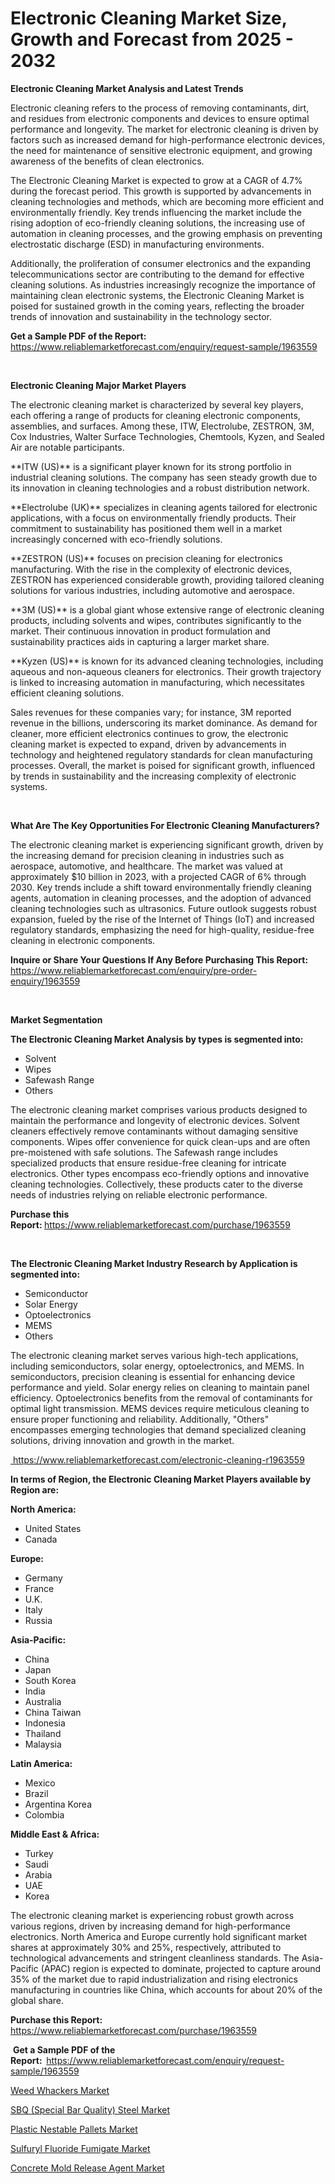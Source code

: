 <p><h1>Electronic Cleaning Market Size, Growth and Forecast from 2025 - 2032</h1></p><p><strong>Electronic Cleaning Market Analysis and Latest Trends</strong></p>
<p><p>Electronic cleaning refers to the process of removing contaminants, dirt, and residues from electronic components and devices to ensure optimal performance and longevity. The market for electronic cleaning is driven by factors such as increased demand for high-performance electronic devices, the need for maintenance of sensitive electronic equipment, and growing awareness of the benefits of clean electronics.</p><p>The Electronic Cleaning Market is expected to grow at a CAGR of 4.7% during the forecast period. This growth is supported by advancements in cleaning technologies and methods, which are becoming more efficient and environmentally friendly. Key trends influencing the market include the rising adoption of eco-friendly cleaning solutions, the increasing use of automation in cleaning processes, and the growing emphasis on preventing electrostatic discharge (ESD) in manufacturing environments. </p><p>Additionally, the proliferation of consumer electronics and the expanding telecommunications sector are contributing to the demand for effective cleaning solutions. As industries increasingly recognize the importance of maintaining clean electronic systems, the Electronic Cleaning Market is poised for sustained growth in the coming years, reflecting the broader trends of innovation and sustainability in the technology sector.</p></p>
<p><strong>Get a Sample PDF of the Report:&nbsp;</strong> <a href="https://www.reliablemarketforecast.com/enquiry/request-sample/1963559?utm_campaign=2011&utm_medium=2&utm_source=Github&utm_content=ia&utm_term=15022025&utm_id=electronic-cleaning">https://www.reliablemarketforecast.com/enquiry/request-sample/1963559</a></p>
<p>&nbsp;</p>
<p><strong>Electronic Cleaning Major Market Players</strong></p>
<p><p>The electronic cleaning market is characterized by several key players, each offering a range of products for cleaning electronic components, assemblies, and surfaces. Among these, ITW, Electrolube, ZESTRON, 3M, Cox Industries, Walter Surface Technologies, Chemtools, Kyzen, and Sealed Air are notable participants. </p><p>**ITW (US)** is a significant player known for its strong portfolio in industrial cleaning solutions. The company has seen steady growth due to its innovation in cleaning technologies and a robust distribution network. </p><p>**Electrolube (UK)** specializes in cleaning agents tailored for electronic applications, with a focus on environmentally friendly products. Their commitment to sustainability has positioned them well in a market increasingly concerned with eco-friendly solutions.</p><p>**ZESTRON (US)** focuses on precision cleaning for electronics manufacturing. With the rise in the complexity of electronic devices, ZESTRON has experienced considerable growth, providing tailored cleaning solutions for various industries, including automotive and aerospace.</p><p>**3M (US)** is a global giant whose extensive range of electronic cleaning products, including solvents and wipes, contributes significantly to the market. Their continuous innovation in product formulation and sustainability practices aids in capturing a larger market share.</p><p>**Kyzen (US)** is known for its advanced cleaning technologies, including aqueous and non-aqueous cleaners for electronics. Their growth trajectory is linked to increasing automation in manufacturing, which necessitates efficient cleaning solutions.</p><p>Sales revenues for these companies vary; for instance, 3M reported revenue in the billions, underscoring its market dominance. As demand for cleaner, more efficient electronics continues to grow, the electronic cleaning market is expected to expand, driven by advancements in technology and heightened regulatory standards for clean manufacturing processes. Overall, the market is poised for significant growth, influenced by trends in sustainability and the increasing complexity of electronic systems.</p></p>
<p>&nbsp;</p>
<p><strong>What Are The Key Opportunities For Electronic Cleaning Manufacturers?</strong></p>
<p><p>The electronic cleaning market is experiencing significant growth, driven by the increasing demand for precision cleaning in industries such as aerospace, automotive, and healthcare. The market was valued at approximately $10 billion in 2023, with a projected CAGR of 6% through 2030. Key trends include a shift toward environmentally friendly cleaning agents, automation in cleaning processes, and the adoption of advanced cleaning technologies such as ultrasonics. Future outlook suggests robust expansion, fueled by the rise of the Internet of Things (IoT) and increased regulatory standards, emphasizing the need for high-quality, residue-free cleaning in electronic components.</p></p>
<p><strong>Inquire or Share Your Questions If Any Before Purchasing This Report:</strong> <a href="https://www.reliablemarketforecast.com/enquiry/pre-order-enquiry/1963559?utm_campaign=2011&utm_medium=2&utm_source=Github&utm_content=ia&utm_term=15022025&utm_id=electronic-cleaning">https://www.reliablemarketforecast.com/enquiry/pre-order-enquiry/1963559</a></p>
<p>&nbsp;</p>
<p><strong>Market Segmentation</strong></p>
<p><strong>The Electronic Cleaning Market Analysis by types is segmented into:</strong></p>
<p><ul><li>Solvent</li><li>Wipes</li><li>Safewash Range</li><li>Others</li></ul></p>
<p><p>The electronic cleaning market comprises various products designed to maintain the performance and longevity of electronic devices. Solvent cleaners effectively remove contaminants without damaging sensitive components. Wipes offer convenience for quick clean-ups and are often pre-moistened with safe solutions. The Safewash range includes specialized products that ensure residue-free cleaning for intricate electronics. Other types encompass eco-friendly options and innovative cleaning technologies. Collectively, these products cater to the diverse needs of industries relying on reliable electronic performance.</p></p>
<p><strong>Purchase this Report:&nbsp;</strong><a href="https://www.reliablemarketforecast.com/purchase/1963559?utm_campaign=2011&utm_medium=2&utm_source=Github&utm_content=ia&utm_term=15022025&utm_id=electronic-cleaning">https://www.reliablemarketforecast.com/purchase/1963559</a></p>
<p>&nbsp;</p>
<p><strong>The Electronic Cleaning Market Industry Research by Application is segmented into:</strong></p>
<p><ul><li>Semiconductor</li><li>Solar Energy</li><li>Optoelectronics</li><li>MEMS</li><li>Others</li></ul></p>
<p><p>The electronic cleaning market serves various high-tech applications, including semiconductors, solar energy, optoelectronics, and MEMS. In semiconductors, precision cleaning is essential for enhancing device performance and yield. Solar energy relies on cleaning to maintain panel efficiency. Optoelectronics benefits from the removal of contaminants for optimal light transmission. MEMS devices require meticulous cleaning to ensure proper functioning and reliability. Additionally, "Others" encompasses emerging technologies that demand specialized cleaning solutions, driving innovation and growth in the market.</p></p>
<p><a href="https://www.reliablemarketforecast.com/electronic-cleaning-r1963559?utm_campaign=2011&utm_medium=2&utm_source=Github&utm_content=ia&utm_term=15022025&utm_id=electronic-cleaning">&nbsp;https://www.reliablemarketforecast.com/electronic-cleaning-r1963559</a></p>
<p><strong>In terms of Region, the Electronic Cleaning Market Players available by Region are:</strong></p>
<p>
    <p> <strong> North America: </strong>
        <ul>
            <li>United States</li>
            <li>Canada</li>
        </ul>
        </p> 
    <p> <strong> Europe: </strong>
        <ul>
            <li>Germany</li>
            <li>France</li>
            <li>U.K.</li>
            <li>Italy</li>
            <li>Russia</li>
        </ul>
        </p> 
    <p> <strong> Asia-Pacific: </strong>
        <ul>
            <li>China</li>
            <li>Japan</li>
            <li>South Korea</li>
            <li>India</li>
            <li>Australia</li>
            <li>China Taiwan</li>
            <li>Indonesia</li>
            <li>Thailand</li>
            <li>Malaysia</li>
        </ul>
        </p> 
    <p> <strong> Latin America: </strong>
        <ul>
            <li>Mexico</li>
            <li>Brazil</li>
            <li>Argentina Korea</li>
            <li>Colombia</li>
        </ul>
        </p> 
    <p> <strong> Middle East & Africa: </strong>
        <ul>
            <li>Turkey</li>
            <li>Saudi</li>
            <li>Arabia</li>
            <li>UAE</li>
            <li>Korea</li>
        </ul>
    </p>
    </p>
<p><p>The electronic cleaning market is experiencing robust growth across various regions, driven by increasing demand for high-performance electronics. North America and Europe currently hold significant market shares at approximately 30% and 25%, respectively, attributed to technological advancements and stringent cleanliness standards. The Asia-Pacific (APAC) region is expected to dominate, projected to capture around 35% of the market due to rapid industrialization and rising electronics manufacturing in countries like China, which accounts for about 20% of the global share.</p></p>
<p><strong>Purchase this Report: </strong><a href="https://www.reliablemarketforecast.com/purchase/1963559?utm_campaign=2011&utm_medium=2&utm_source=Github&utm_content=ia&utm_term=15022025&utm_id=electronic-cleaning">https://www.reliablemarketforecast.com/purchase/1963559</a></p>
<p>&nbsp;<strong>Get a Sample PDF of the Report:&nbsp;&nbsp;</strong><a href="https://www.reliablemarketforecast.com/enquiry/request-sample/1963559?utm_campaign=2011&utm_medium=2&utm_source=Github&utm_content=ia&utm_term=15022025&utm_id=electronic-cleaning">https://www.reliablemarketforecast.com/enquiry/request-sample/1963559</a></p>
<p><strong></strong></p>
<p><p><a href="https://github.com/chinwonhanie/Market-Research-Report-List-1/blob/main/weed-whackers-market.md?utm_campaign=2011&utm_medium=2&utm_source=Github&utm_content=ia&utm_term=15022025&utm_id=electronic-cleaning">Weed Whackers Market</a></p><p><a href="https://www.linkedin.com/pulse/future-revenue-growth-sbq-special-bar-quality-steel-market-projected-c6lif?utm_campaign=2011&utm_medium=2&utm_source=Github&utm_content=ia&utm_term=15022025&utm_id=electronic-cleaning">SBQ (Special Bar Quality) Steel Market</a></p><p><a href="https://www.linkedin.com/pulse/plastic-nestable-pallets-industry-sector-new-technologies-market-bvgne?utm_campaign=2011&utm_medium=2&utm_source=Github&utm_content=ia&utm_term=15022025&utm_id=electronic-cleaning">Plastic Nestable Pallets Market</a></p><p><a href="https://www.linkedin.com/pulse/sulfuryl-fluoride-fumigate-market-dynamics-future-growth-prediction-lduwe?utm_campaign=2011&utm_medium=2&utm_source=Github&utm_content=ia&utm_term=15022025&utm_id=electronic-cleaning">Sulfuryl Fluoride Fumigate Market</a></p><p><a href="https://github.com/raquinyagua/Market-Research-Report-List-1/blob/main/concrete-mold-release-agent-market.md?utm_campaign=2011&utm_medium=2&utm_source=Github&utm_content=ia&utm_term=15022025&utm_id=electronic-cleaning">Concrete Mold Release Agent Market</a></p></p>